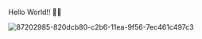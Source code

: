 Hello World!! 👋🏾

![87202985-820dcb80-c2b6-11ea-9f56-7ec461c497c3](https://user-images.githubusercontent.com/90474673/174702746-6c44f688-30b8-4457-960c-cbf5b724836b.gif)
